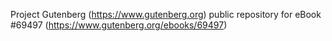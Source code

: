 Project Gutenberg (https://www.gutenberg.org) public repository for
eBook #69497 (https://www.gutenberg.org/ebooks/69497)
